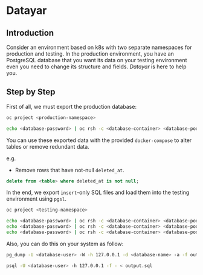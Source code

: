 # Datayar

## Introduction

Consider an environment based on k8s with two separate namespaces for production and testing.
In the production environment, you have an PostgreSQL database that you want its data
on your testing environment even you need to change its structure and fields.
*Datayar* is here to help you.

## Step by Step

First of all, we must export the production database:

```bash
oc project <production-namespace>

echo <database-password> | oc rsh -c <database-container> <database-pod> pg_dump -U <database-user> <database-name> > output.sql
```

You can use these exported data with the provided `docker-compose` to alter tables or remove redundant data.

e.g.

- Remove rows that have not-null `deleted_at`.

```sql
delete from <table> where deleted_at is not null;
```

In the end, we export `insert`-only SQL files and load them into the testing environment using `pgsl`.

```bash
oc project <testing-namespace>

echo <database-password> | oc rsh -c <database-container> <database-pod> psql -U <database-user> <database-name> -f - < <table-1>.sql
echo <database-password> | oc rsh -c <database-container> <database-pod> psql -U <database-user> <database-name> -f - < <table-2>.sql
echo <database-password> | oc rsh -c <database-container> <database-pod> psql -U <database-user> <database-name> -f - < <table-3>.sql
```

Also, you can do this on your system as follow:

```bash
pg_dump -U <database-user> -W -h 127.0.0.1 -d <database-name> -a -f output.sql
```

```bash
psql -U <database-user> -h 127.0.0.1 -f - < output.sql
```
